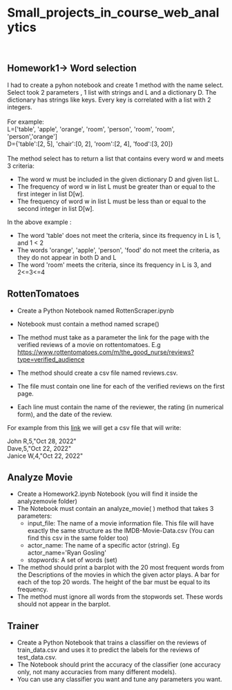 # Small_projects_in_course_web_analytics
<br>
<h2>Homework1-> Word selection  </h2>
 
 I had to create a pyhon notebook and create 1 method with the name select. Select took 2 parameters , 1 list with strings and L and a dictionary D.
 The dictionary has strings like keys. Every key is correlated with a list with 2 integers. <br>
 <br>
 For example: 
 <br>
L=['table', 'apple', 'orange', 'room', 'person', 'room', 'room', 'person','orange']  <br>
D={'table':[2, 5], 'chair':[0, 2], 'room':[2, 4], 'food':[3, 20]} <br>
<BR>
The method select has to return a list that contains every word w and meets 3 criteria: <br>
* The word w must be included in the given dictionary D and given list L. <br>
* The frequency of word w in list L must be greater than or equal to the first integer in list D[w]. <br>
* The frequency of word w in list L must be less than or equal to the second integer in list D[w].<br>

In the above example : <br>
* The word 'table' does not meet the criteria, since its frequency in L is 1, and 1 < 2 <br>
* The words 'orange', 'apple', 'person', 'food' do not meet the criteria, as they do not appear in both D and L
* The word 'room' meets the criteria, since its frequency in L is 3, and 2<=3<=4

<h2>RottenTomatoes</h2>

* Create a Python Notebook named RottenScraper.ipynb

* Notebook must contain a method named scrape()

* The method must take as a parameter the link for the page with the verified reviews of a movie on rottentomatoes. E.g https://www.rottentomatoes.com/m/the_good_nurse/reviews?type=verified_audience

* The method should create a csv file named reviews.csv.

* The file must contain one line for each of the verified reviews on the first page.

* Each line must contain the name of the reviewer, the rating (in numerical form), and the date of the review. 

For example from this <a href="https://www.rottentomatoes.com/m/the_good_nurse/reviews?type=verified_audience" target="_blank">link</a> we will get a csv file that will write: <br>

John R,5,"Oct 28, 2022"   <br>
Dave,5,"Oct 22, 2022"   <br>
Janice W,4,"Oct 22, 2022"   <br>

<h2>Analyze Movie</h2>

* Create a Homework2.ipynb Notebook (you will find it inside the analyzemovie folder)
* The Notebook must contain an analyze_movie( ) method that takes 3 parameters:
  * input_file: The name of a movie information file. This file will have exactly the same structure as the IMDB-Movie-Data.csv (You can find this csv in the same folder too)
  * actor_name: The name of a specific actor (string). Eg actor_name='Ryan Gosling'
  * stopwords: A set of words (set)
* The method should print a barplot with the 20 most frequent words from the Descriptions of the movies in which the given actor plays. A bar for each of the top 20 words. The height of the bar must be equal to its frequency.
* The method must ignore all words from the stopwords set. These words should not appear in the barplot.

<h2>Trainer</h2>

* Create a Python Notebook that trains a classifier on the reviews of train_data.csv and uses it to predict the labels for the reviews of test_data.csv.
* The Notebook should print the accuracy of the classifier (one accuracy only, not many accuracies from many different models).
* You can use any classifier you want and tune any parameters you want.
